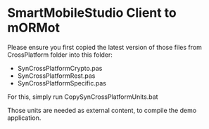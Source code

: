 SmartMobileStudio Client to mORMot
==================================

Please ensure you first copied the latest version of those files
from CrossPlatform folder into this folder:

- SynCrossPlatformCrypto.pas
- SynCrossPlatformRest.pas
- SynCrossPlatformSpecific.pas

For this, simply run CopySynCrossPlatformUnits.bat

Those units are needed as external content, to compile the 
demo application.


